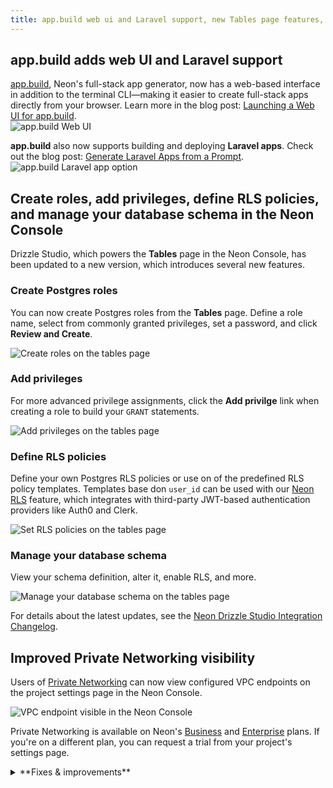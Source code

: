 ```yaml
---
title: app.build web ui and Laravel support, new Tables page features, and more 
---
```


## app.build adds web UI and Laravel support

[app.build](https://app.build), Neon's full-stack app generator, now has a web-based interface in addition to the terminal CLI—making it easier to create full-stack apps directly from your browser. Learn more in the blog post: [Launching a Web UI for app.build](https://neon.com/blog/launching-a-web-ui-for-app-build).  
![app.build Web UI](/docs/relnotes/app_build_web_ui.png)

**app.build** also now supports building and deploying **Laravel apps**. Check out the blog post: [Generate Laravel Apps from a Prompt](https://neon.com/blog/generate-laravel-apps-from-a-prompt).
![app.build Laravel app option](/docs/relnotes/app_build_laravel.png)

## Create roles, add privileges, define RLS policies, and manage your database schema in the Neon Console

Drizzle Studio, which powers the **Tables** page in the Neon Console, has been updated to a new version, which introduces several new features.

### Create Postgres roles

You can now create Postgres roles from the **Tables** page. Define a role name, select from commonly granted privileges, set a password, and click **Review and Create**.

![Create roles on the tables page](/docs/relnotes/tables_page_create_roles.png)

### Add privileges

For more advanced privilege assignments, click the **Add privilge** link when creating a role to build your `GRANT` statements. 

![Add privileges on the tables page](/docs/relnotes/tables_page_add_privileges.png)

### Define RLS policies

Define your own Postgres RLS policies or use on of the predefined RLS policy templates. Templates base don `user_id` can be used with our [Neon RLS](https://neon.com/docs/guides/neon-rls) feature, which integrates with third-party JWT-based authentication providers like Auth0 and Clerk.

![Set RLS policies on the tables page](/docs/relnotes/tables_page_rls_policies.png)

### Manage your database schema

View your schema definition, alter it, enable RLS, and more.

![Manage your database schema on the tables page](/docs/relnotes/tables_page_manage_schema.png)

For details about the latest updates, see the [Neon Drizzle Studio Integration Changelog](https://github.com/neondatabase/neon-drizzle-studio-changelog/blob/main/CHANGELOG.md).

## Improved Private Networking visibility

Users of [Private Networking](/docs/guides/neon-private-networking) can now view configured VPC endpoints on the project settings page in the Neon Console.

![VPC endpoint visible in the Neon Console](/docs/relnotes/private_networking_ui.png)

Private Networking is available on Neon's [Business](/docs/introduction/plans#business) and [Enterprise](/docs/introduction/plans#enterprise) plans. If you're on a different plan, you can request a trial from your project's settings page.

<details>

<summary>**Fixes & improvements**</summary>

- **Fixes**
  - Fixed an issue where a project shared with a collaborator was not visible in the collaborator's shared projects list.
  - Fixed an issue on the **Edit compute** modal that caused scale values to collide when the scale included all supported autoscaling CU sizes.

</details>
